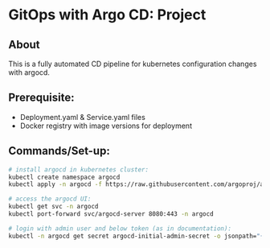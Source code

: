 # GitOps with Argo CD: Project

## About
This is a fully automated CD pipeline for kubernetes configuration changes with argocd.

## Prerequisite:
- Deployment.yaml & Service.yaml files
- Docker registry with image versions for deployment

## Commands/Set-up:

```bash
# install argocd in kubernetes cluster:
kubectl create namespace argocd
kubectl apply -n argocd -f https://raw.githubusercontent.com/argoproj/argo-cd/stable/manifests/install.yaml

# access the argocd UI:
kubectl get svc -n argocd
kubectl port-forward svc/argocd-server 8080:443 -n argocd

# login with admin user and below token (as in documentation):
kubectl -n argocd get secret argocd-initial-admin-secret -o jsonpath="{.data.password}" | base64 --decode && echo

```
